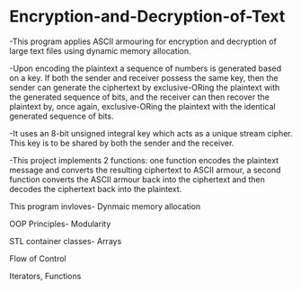 # Encryption-and-Decryption-of-Text
-This program applies ASCII armouring for encryption and decryption of large text files using dynamic memory allocation.

-Upon encoding the plaintext a sequence of numbers is generated based on a key. If both the sender and receiver possess the same key, then the sender can generate the ciphertext by exclusive-ORing the plaintext with the generated sequence of bits, and the receiver can then recover the plaintext by, once again, exclusive-ORing the plaintext with the identical generated sequence of bits. 

-It uses an 8-bit unsigned integral key which acts as a unique stream cipher. This key is to be shared by both the sender and the receiver. 

-This project implements 2 functions: one function encodes the plaintext message and converts the resulting ciphertext to ASCII armour, a second function converts the ASCII armour back into the ciphertext and then decodes the ciphertext back into the plaintext. 

This program invloves-
Dynmaic memory allocation

OOP Principles- Modularity

STL container classes- Arrays

Flow of Control

Iterators, Functions
